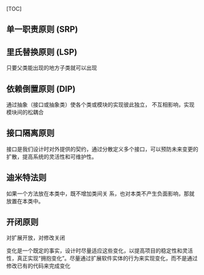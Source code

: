 

[TOC]



## 单一职责原则 (SRP)







## 里氏替换原则 (LSP)

只要父类能出现的地方子类就可以出现





## 依赖倒置原则 (DIP)

通过抽象（接口或抽象类）使各个类或模块的实现彼此独立， 不互相影响，实现模块间的松耦合



## 接口隔离原则 

接口是我们设计时对外提供的契约，通过分散定义多个接口，可以预防未来变更的扩散，提高系统的灵活性和可维护性。





## 迪米特法则  



如果一个方法放在本类中，既不增加类间关 系，也对本类不产生负面影响，那就放置在本类中。



## 开闭原则 

对扩展开放，对修改关闭

变化是一个既定的事实，设计时尽量适应这些变化，以提高项目的稳定性和灵活性，真正实现“拥抱变化”。尽量通过扩展软件实体的行为来实现变化，而不是通过修改已有的代码来完成变化